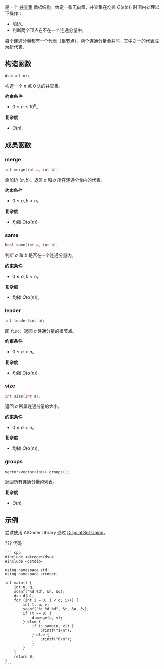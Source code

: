 是一个 [并查集](../../ds/dsu.md) 数据结构。给定一张无向图，并查集在均摊 $O(\alpha(n))$ 时间内处理以下操作：

- 加边。
- 判断两个顶点在不在一个连通分量中。

每个连通分量都有一个代表（根节点），两个连通分量合并时，其中之一的代表成为新代表。

## 构造函数

``` cpp
dsu(int n);
```

构造一个 $n$ 点 $0$ 边的并查集。

**约束条件**

- $0\le n\le 10^8$。

**复杂度**

- $O(n)$。

## 成员函数

### merge

``` cpp
int merge(int a, int b);
```

添加边 $(a, b)$。返回 $a$ 和 $b$ 所在连通分量内的代表。

**约束条件**

- $0\le a, b < n$。

**复杂度**

- 均摊 $O(\alpha(n))$。

### same

``` cpp
bool same(int a, int b);
```

判断 $a$ 和 $b$ 是否在一个连通分量内。

**约束条件**

- $0\le a, b < n$。

**复杂度**

- 均摊 $O(\alpha(n))$。

### leader

``` cpp
int leader(int a);
```

即 `find`，返回 $a$ 连通分量的根节点。

**约束条件**

- $0\le a < n$。

**复杂度**

- 均摊 $O(\alpha(n))$。

### size

``` cpp
int size(int a);
```

返回 $a$ 所属连通分量的大小。

**约束条件**

- $0\le a < n$。

**复杂度**

- 均摊 $O(\alpha(n))$。

### groups

``` cpp
vector<vector<int>> groups();
```

返回所有连通分量的列表。

**复杂度**

- $O(n)$。

## 示例

尝试使用 AtCoder Library 通过 [Disjoint Set Union](https://atcoder.jp/contests/practice2/tasks/practice2_a)。

??? 代码

    ``` cpp
    #include <atcoder/dsu>
    #include <cstdio>

    using namespace std;
    using namespace atcoder;

    int main() {
        int n, q;
        scanf("%d %d", &n, &q);
        dsu d(n);
        for (int i = 0; i < q; i++) {
            int t, u, v;
            scanf("%d %d %d", &t, &u, &v);
            if (t == 0) {
                d.merge(u, v);
            } else {
                if (d.same(u, v)) {
                    printf("1\n");
                } else {
                    printf("0\n");
                }
            }
        }
        return 0;
    }
    ```